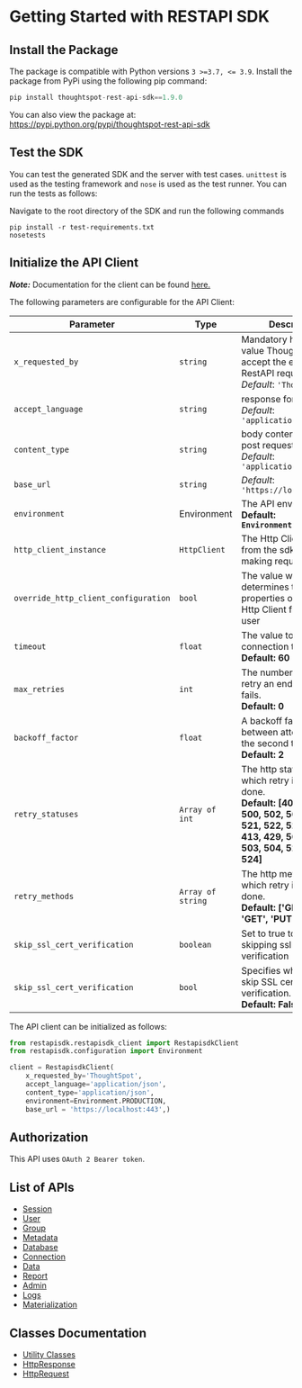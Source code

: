 
# Getting Started with RESTAPI SDK

## Install the Package

The package is compatible with Python versions `3 >=3.7, <= 3.9`.
Install the package from PyPi using the following pip command:

```python
pip install thoughtspot-rest-api-sdk==1.9.0
```

You can also view the package at:
https://pypi.python.org/pypi/thoughtspot-rest-api-sdk

## Test the SDK

You can test the generated SDK and the server with test cases. `unittest` is used as the testing framework and `nose` is used as the test runner. You can run the tests as follows:

Navigate to the root directory of the SDK and run the following commands

```
pip install -r test-requirements.txt
nosetests
```

## Initialize the API Client

**_Note:_** Documentation for the client can be found [here.](doc/client.md)

The following parameters are configurable for the API Client:

| Parameter | Type | Description |
|  --- | --- | --- |
| `x_requested_by` | `string` | Mandatory header with value Thougtspot to accept the external RestAPI requests<br>*Default*: `'ThoughtSpot'` |
| `accept_language` | `string` | response format<br>*Default*: `'application/json'` |
| `content_type` | `string` | body content type for post request<br>*Default*: `'application/json'` |
| `base_url` | `string` | *Default*: `'https://localhost:443'` |
| `environment` | Environment | The API environment. <br> **Default: `Environment.PRODUCTION`** |
| `http_client_instance` | `HttpClient` | The Http Client passed from the sdk user for making requests |
| `override_http_client_configuration` | `bool` | The value which determines to override properties of the passed Http Client from the sdk user |
| `timeout` | `float` | The value to use for connection timeout. <br> **Default: 60** |
| `max_retries` | `int` | The number of times to retry an endpoint call if it fails. <br> **Default: 0** |
| `backoff_factor` | `float` | A backoff factor to apply between attempts after the second try. <br> **Default: 2** |
| `retry_statuses` | `Array of int` | The http statuses on which retry is to be done. <br> **Default: [408, 413, 429, 500, 502, 503, 504, 521, 522, 524, 408, 413, 429, 500, 502, 503, 504, 521, 522, 524]** |
| `retry_methods` | `Array of string` | The http methods on which retry is to be done. <br> **Default: ['GET', 'PUT', 'GET', 'PUT']** |
| `skip_ssl_cert_verification` | `boolean` | Set to true to allow skipping ssl certificate verification |
| `skip_ssl_cert_verification` | `bool` | Specifies whether to skip SSL certificate verification.<br /> **Default: False** |

The API client can be initialized as follows:

```python
from restapisdk.restapisdk_client import RestapisdkClient
from restapisdk.configuration import Environment

client = RestapisdkClient(
    x_requested_by='ThoughtSpot',
    accept_language='application/json',
    content_type='application/json',
    environment=Environment.PRODUCTION,
    base_url = 'https://localhost:443',)
```

## Authorization

This API uses `OAuth 2 Bearer token`.

## List of APIs

* [Session](doc/controllers/session.md)
* [User](doc/controllers/user.md)
* [Group](doc/controllers/group.md)
* [Metadata](doc/controllers/metadata.md)
* [Database](doc/controllers/database.md)
* [Connection](doc/controllers/connection.md)
* [Data](doc/controllers/data.md)
* [Report](doc/controllers/report.md)
* [Admin](doc/controllers/admin.md)
* [Logs](doc/controllers/logs.md)
* [Materialization](doc/controllers/materialization.md)

## Classes Documentation

* [Utility Classes](doc/utility-classes.md)
* [HttpResponse](doc/http-response.md)
* [HttpRequest](doc/http-request.md)

